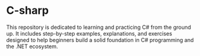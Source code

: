 # C-sharp
This repository is dedicated to learning and practicing C# from the ground up. It includes step-by-step examples, explanations, and exercises designed to help beginners build a solid foundation in C# programming and the .NET ecosystem.
